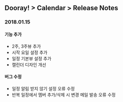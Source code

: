 ## Dooray! > Calendar > Release Notes

### 2018.01.15
#### 기능 추가
  * 2주, 3주뷰 추가
  * 시작 요일 설정 추가
  * 일정 기본뷰 설정 추가
  * 캘린더 디자인 개선
#### 버그 수정
  * 일정 알림 받지 않기 설정 오류 수정
  * 반복 일정에서 멤버 추가/삭제 시 변경 메일 발송 오류 수정
